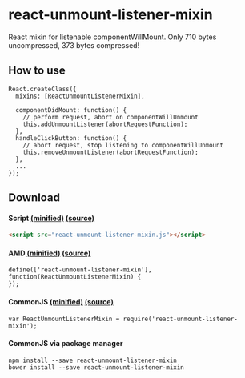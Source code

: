 # react-unmount-listener-mixin

React mixin for listenable componentWillMount. Only 710 bytes uncompressed, 373 bytes compressed!

## How to use

```JS
React.createClass({
  mixins: [ReactUnmountListenerMixin],

  componentDidMount: function() {
    // perform request, abort on componentWillUnmount
    this.addUnmountListener(abortRequestFunction);
  },
  handleClickButton: function() {
    // abort request, stop listening to componentWillUnmount
    this.removeUnmountListener(abortRequestFunction);
  },
  ...
});
```

## Download

#### Script [(minified)](//raw.githubusercontent.com/syranide/react-unmount-listener-mixin/1.0.0/dist/react-unmount-listener-mixin.min.js) [(source)](//raw.githubusercontent.com/syranide/react-unmount-listener-mixin/1.0.0/dist/react-unmount-listener-mixin.js)

```HTML
<script src="react-unmount-listener-mixin.js"></script>
```

#### AMD [(minified)](//raw.githubusercontent.com/syranide/react-unmount-listener-mixin/1.0.0/dist/amd/react-unmount-listener-mixin.min.js) [(source)](//raw.githubusercontent.com/syranide/react-unmount-listener-mixin/1.0.0/dist/amd/react-unmount-listener-mixin.js)

```JS
define(['react-unmount-listener-mixin'], function(ReactUnmountListenerMixin) {
});
```

#### CommonJS [(minified)](//raw.githubusercontent.com/syranide/react-unmount-listener-mixin/1.0.0/dist/commonjs/react-unmount-listener-mixin.min.js) [(source)](//raw.githubusercontent.com/syranide/react-unmount-listener-mixin/1.0.0/dist/commonjs/react-unmount-listener-mixin.js)

```JS
var ReactUnmountListenerMixin = require('react-unmount-listener-mixin');
```

#### CommonJS via package manager

```
npm install --save react-unmount-listener-mixin
bower install --save react-unmount-listener-mixin
```
